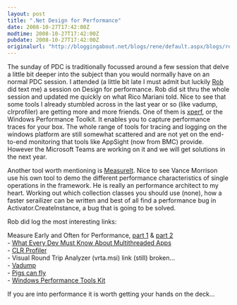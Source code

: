 ```yaml
---
layout: post
title: ".Net Design for Performance"
date: 2008-10-27T17:42:00Z
modtime: 2008-10-27T17:42:00Z
pubdate: 2008-10-27T17:42:00Z
originalurl: "http://bloggingabout.net/blogs/rene/default.aspx/blogs/rene/archive/2008/10/27/net-design-for-performance.aspx"
---
```



<p>The sunday of PDC is traditionally focussed around a few session that delve a little bit deeper into the subject than you would normally have on an normal PDC session. I attended (a little bit late I must admit but luckily <a href="/blogs/rob">Rob</a> did text me) a session on Design for performance. Rob did sit thru the whole session and updated me quickly on what Rico Mariani told. Nice to see that some tools I already stumbled across in the last year or so (like vadump, clrprofiler) are getting more and more friends. One of them is <a href="http://msdn.microsoft.com/en-us/library/cc305187.aspx">xperf</a>, or the Windows Performance Toolkit. It enables you to capture performance traces for your box. The whole range of tools for tracing and logging on the windows platform are still somewhat scattered and are not yet on the end-to-end monitoring that tools like AppSight (now from BMC) provide. However the Microsoft Teams are working on it and we will get solutions in the next year.</p><p>Another tool worth mentioning is <a href="http://msdn.microsoft.com/en-us/magazine/cc500596.aspx">MeasureIt</a>. Nice to see Vance Morrison use his own tool to demo the different performance characteristics of single operations in the framework. He is really an performance architect to my heart. Working out which collection classes you should use (none), how a faster serailizer can be written and best of all find a performance bug in Activator.CreateInstance, a bug that is going to be solved.</p><p>Rob did log the most interesting links:</p><p style="margin: 0cm 0cm 0pt; line-height: normal; text-align: justify;">Measure Early and Often for Performance, <a href="http://msdn.microsoft.com/en-us/magazine/cc500596.aspx">part 1</a> &amp; <a href="http://msdn.microsoft.com/en-us/magazine/cc507639.aspx">part 2</a></p><p style="margin: 0cm 0cm 0pt; line-height: normal; text-align: justify;">- <a href="http://msdn.microsoft.com/en-us/magazine/cc163744.aspx">What Every Dev Must Know About Multithreaded Apps</a></p><p style="margin: 0cm 0cm 0pt; line-height: normal; text-align: justify;">- <a href="http://www.microsoft.com/downloads/details.aspx?familyid=86ce6052-d7f4-4aeb-9b7a-94635beebdda&amp;displaylang=en">CLR Profiler</a></p><p style="margin: 0cm 0cm 0pt; line-height: normal; text-align: justify;">- Visual Round Trip Analyzer (vrta.msi) link (still) broken…</p><p style="margin: 0cm 0cm 0pt; line-height: normal; text-align: justify;">- <a href="http://www.microsoft.com/downloads/details.aspx?FamilyID=3fe0961b-ea72-40eb-a052-f68bac5a8ec1&amp;displaylang=en">Vadump</a></p><p style="margin: 0cm 0cm 0pt; line-height: normal; text-align: justify;">- <a href="http://blogs.msdn.com/pigscanfly/archive/2008/02/09/xperf-a-new-tool-in-the-windows-sdk.aspx">Pigs can fly</a></p><p style="margin: 0cm 0cm 0pt; line-height: normal; text-align: justify;">- <a href="http://www.microsoft.com/whdc/system/sysperf/perftools.mspx">Windows Performance Tools Kit</a></p><p>If you are into performance it is worth getting your hands on the deck...</p>
